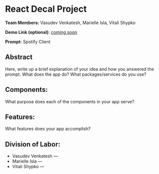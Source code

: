 # React Decal Project

**Team Members:** Vasudev Venkatesh, Marielle Isla, Vitali Shypko

**Demo Link (optional)**: [coming soon](https://github.com/vshypko/react-decal-final-project) 

**Prompt:** Spotify Client

## Abstract

Here, write up a brief explanation of your idea and how you answered the prompt. What does the app do? What packages/services do you use?

## Components:

What purpose does each of the components in your app serve?

## Features:

What features does your app accomplish?

## Division of Labor:

- Vasudev Venkatesh — 
- Marielle Isla — 
- Vitali Shypko — 
